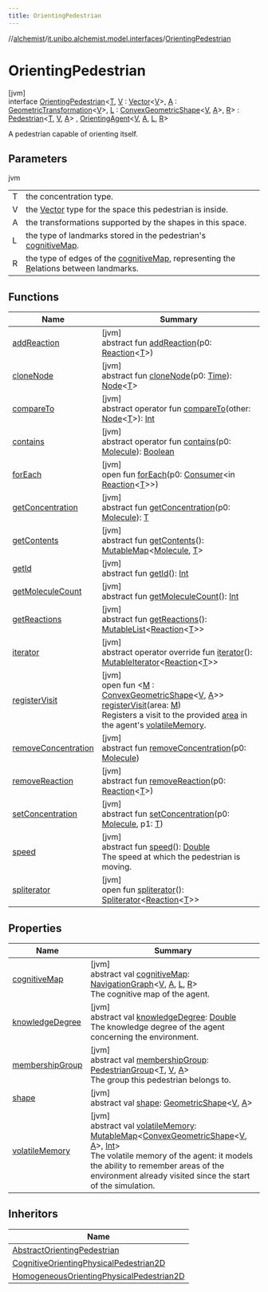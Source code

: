 ```yaml
---
title: OrientingPedestrian
---
```

//[alchemist](../../../index.html)/[it.unibo.alchemist.model.interfaces](../index.html)/[OrientingPedestrian](index.html)



# OrientingPedestrian



[jvm]\
interface [OrientingPedestrian](index.html)<[T](index.html), [V](index.html) : [Vector](../../it.unibo.alchemist.model.interfaces.geometry/-vector/index.html)<[V](index.html)>, [A](index.html) : [GeometricTransformation](../../it.unibo.alchemist.model.interfaces.geometry/-geometric-transformation/index.html)<[V](index.html)>, [L](index.html) : [ConvexGeometricShape](../../it.unibo.alchemist.model.interfaces.geometry/-convex-geometric-shape/index.html)<[V](index.html), [A](index.html)>, [R](index.html)> : [Pedestrian](../-pedestrian/index.html)<[T](index.html), [V](index.html), [A](index.html)> , [OrientingAgent](../-orienting-agent/index.html)<[V](index.html), [A](index.html), [L](index.html), [R](index.html)> 

A pedestrian capable of orienting itself.



## Parameters


jvm

| | |
|---|---|
| T | the concentration type. |
| V | the [Vector](../../it.unibo.alchemist.model.interfaces.geometry/-vector/index.html) type for the space this pedestrian is inside. |
| A | the transformations supported by the shapes in this space. |
| L | the type of landmarks stored in the pedestrian's [cognitiveMap](index.html#286553924%2FProperties%2F-134779887). |
| R | the type of edges of the [cognitiveMap](index.html#286553924%2FProperties%2F-134779887), representing the [R](index.html)elations between landmarks. |



## Functions


| Name | Summary |
|---|---|
| [addReaction](../../it.unibo.alchemist.model.interfaces.nodes/-node-with-shape/index.html#-1844535178%2FFunctions%2F-134779887) | [jvm]<br>abstract fun [addReaction](../../it.unibo.alchemist.model.interfaces.nodes/-node-with-shape/index.html#-1844535178%2FFunctions%2F-134779887)(p0: [Reaction](../-reaction/index.html)<[T](index.html)>) |
| [cloneNode](../../it.unibo.alchemist.model.interfaces.nodes/-node-with-shape/index.html#-144457153%2FFunctions%2F-134779887) | [jvm]<br>abstract fun [cloneNode](../../it.unibo.alchemist.model.interfaces.nodes/-node-with-shape/index.html#-144457153%2FFunctions%2F-134779887)(p0: [Time](../-time/index.html)): [Node](../-node/index.html)<[T](index.html)> |
| [compareTo](../../it.unibo.alchemist.model.interfaces.nodes/-node-with-shape/index.html#1076068299%2FFunctions%2F-134779887) | [jvm]<br>abstract operator fun [compareTo](../../it.unibo.alchemist.model.interfaces.nodes/-node-with-shape/index.html#1076068299%2FFunctions%2F-134779887)(other: [Node](../-node/index.html)<[T](index.html)>): [Int](https://kotlinlang.org/api/latest/jvm/stdlib/kotlin/-int/index.html) |
| [contains](../../it.unibo.alchemist.model.interfaces.nodes/-node-with-shape/index.html#-905365364%2FFunctions%2F-134779887) | [jvm]<br>abstract operator fun [contains](../../it.unibo.alchemist.model.interfaces.nodes/-node-with-shape/index.html#-905365364%2FFunctions%2F-134779887)(p0: [Molecule](../-molecule/index.html)): [Boolean](https://kotlinlang.org/api/latest/jvm/stdlib/kotlin/-boolean/index.html) |
| [forEach](../../it.unibo.alchemist.model.interfaces.nodes/-node-with-shape/index.html#2086990857%2FFunctions%2F-134779887) | [jvm]<br>open fun [forEach](../../it.unibo.alchemist.model.interfaces.nodes/-node-with-shape/index.html#2086990857%2FFunctions%2F-134779887)(p0: [Consumer](https://docs.oracle.com/javase/8/docs/api/java/util/function/Consumer.html)<in [Reaction](../-reaction/index.html)<[T](index.html)>>) |
| [getConcentration](../../it.unibo.alchemist.model.interfaces.nodes/-node-with-shape/index.html#1182263796%2FFunctions%2F-134779887) | [jvm]<br>abstract fun [getConcentration](../../it.unibo.alchemist.model.interfaces.nodes/-node-with-shape/index.html#1182263796%2FFunctions%2F-134779887)(p0: [Molecule](../-molecule/index.html)): [T](index.html) |
| [getContents](../-node/get-contents.html) | [jvm]<br>abstract fun [getContents](../-node/get-contents.html)(): [MutableMap](https://kotlinlang.org/api/latest/jvm/stdlib/kotlin.collections/-mutable-map/index.html)<[Molecule](../-molecule/index.html), [T](index.html)> |
| [getId](../-node/get-id.html) | [jvm]<br>abstract fun [getId](../-node/get-id.html)(): [Int](https://kotlinlang.org/api/latest/jvm/stdlib/kotlin/-int/index.html) |
| [getMoleculeCount](../-node/get-molecule-count.html) | [jvm]<br>abstract fun [getMoleculeCount](../-node/get-molecule-count.html)(): [Int](https://kotlinlang.org/api/latest/jvm/stdlib/kotlin/-int/index.html) |
| [getReactions](../-node/get-reactions.html) | [jvm]<br>abstract fun [getReactions](../-node/get-reactions.html)(): [MutableList](https://kotlinlang.org/api/latest/jvm/stdlib/kotlin.collections/-mutable-list/index.html)<[Reaction](../-reaction/index.html)<[T](index.html)>> |
| [iterator](../../it.unibo.alchemist.model.interfaces.nodes/-node-with-shape/index.html#-1651023311%2FFunctions%2F-134779887) | [jvm]<br>abstract operator override fun [iterator](../../it.unibo.alchemist.model.interfaces.nodes/-node-with-shape/index.html#-1651023311%2FFunctions%2F-134779887)(): [MutableIterator](https://kotlinlang.org/api/latest/jvm/stdlib/kotlin.collections/-mutable-iterator/index.html)<[Reaction](../-reaction/index.html)<[T](index.html)>> |
| [registerVisit](../-orienting-agent/register-visit.html) | [jvm]<br>open fun <[M](../-orienting-agent/register-visit.html) : [ConvexGeometricShape](../../it.unibo.alchemist.model.interfaces.geometry/-convex-geometric-shape/index.html)<[V](index.html), [A](index.html)>> [registerVisit](../-orienting-agent/register-visit.html)(area: [M](../-orienting-agent/register-visit.html))<br>Registers a visit to the provided [area](../-orienting-agent/register-visit.html) in the agent's [volatileMemory](../-orienting-agent/volatile-memory.html). |
| [removeConcentration](../../it.unibo.alchemist.model.interfaces.nodes/-node-with-shape/index.html#1461493148%2FFunctions%2F-134779887) | [jvm]<br>abstract fun [removeConcentration](../../it.unibo.alchemist.model.interfaces.nodes/-node-with-shape/index.html#1461493148%2FFunctions%2F-134779887)(p0: [Molecule](../-molecule/index.html)) |
| [removeReaction](../../it.unibo.alchemist.model.interfaces.nodes/-node-with-shape/index.html#792936979%2FFunctions%2F-134779887) | [jvm]<br>abstract fun [removeReaction](../../it.unibo.alchemist.model.interfaces.nodes/-node-with-shape/index.html#792936979%2FFunctions%2F-134779887)(p0: [Reaction](../-reaction/index.html)<[T](index.html)>) |
| [setConcentration](../../it.unibo.alchemist.model.interfaces.nodes/-node-with-shape/index.html#1246864287%2FFunctions%2F-134779887) | [jvm]<br>abstract fun [setConcentration](../../it.unibo.alchemist.model.interfaces.nodes/-node-with-shape/index.html#1246864287%2FFunctions%2F-134779887)(p0: [Molecule](../-molecule/index.html), p1: [T](index.html)) |
| [speed](../-pedestrian/speed.html) | [jvm]<br>abstract fun [speed](../-pedestrian/speed.html)(): [Double](https://kotlinlang.org/api/latest/jvm/stdlib/kotlin/-double/index.html)<br>The speed at which the pedestrian is moving. |
| [spliterator](../../it.unibo.alchemist.loader.deployments/-close-to-g-p-s-trace/index.html#-1387152138%2FFunctions%2F-134779887) | [jvm]<br>open fun [spliterator](../../it.unibo.alchemist.loader.deployments/-close-to-g-p-s-trace/index.html#-1387152138%2FFunctions%2F-134779887)(): [Spliterator](https://docs.oracle.com/javase/8/docs/api/java/util/Spliterator.html)<[Reaction](../-reaction/index.html)<[T](index.html)>> |


## Properties


| Name | Summary |
|---|---|
| [cognitiveMap](index.html#286553924%2FProperties%2F-134779887) | [jvm]<br>abstract val [cognitiveMap](index.html#286553924%2FProperties%2F-134779887): [NavigationGraph](../../it.unibo.alchemist.model.interfaces.geometry.euclidean2d.graph/-navigation-graph/index.html)<[V](index.html), [A](index.html), [L](index.html), [R](index.html)><br>The cognitive map of the agent. |
| [knowledgeDegree](index.html#-789048694%2FProperties%2F-134779887) | [jvm]<br>abstract val [knowledgeDegree](index.html#-789048694%2FProperties%2F-134779887): [Double](https://kotlinlang.org/api/latest/jvm/stdlib/kotlin/-double/index.html)<br>The knowledge degree of the agent concerning the environment. |
| [membershipGroup](index.html#1856488459%2FProperties%2F-134779887) | [jvm]<br>abstract val [membershipGroup](index.html#1856488459%2FProperties%2F-134779887): [PedestrianGroup](../-pedestrian-group/index.html)<[T](index.html), [V](index.html), [A](index.html)><br>The group this pedestrian belongs to. |
| [shape](index.html#465450099%2FProperties%2F-134779887) | [jvm]<br>abstract val [shape](index.html#465450099%2FProperties%2F-134779887): [GeometricShape](../../it.unibo.alchemist.model.interfaces.geometry/-geometric-shape/index.html)<[V](index.html), [A](index.html)> |
| [volatileMemory](index.html#1404294473%2FProperties%2F-134779887) | [jvm]<br>abstract val [volatileMemory](index.html#1404294473%2FProperties%2F-134779887): [MutableMap](https://kotlinlang.org/api/latest/jvm/stdlib/kotlin.collections/-mutable-map/index.html)<[ConvexGeometricShape](../../it.unibo.alchemist.model.interfaces.geometry/-convex-geometric-shape/index.html)<[V](index.html), [A](index.html)>, [Int](https://kotlinlang.org/api/latest/jvm/stdlib/kotlin/-int/index.html)><br>The volatile memory of the agent: it models the ability to remember areas of the environment already visited since the start of the simulation. |


## Inheritors


| Name |
|---|
| [AbstractOrientingPedestrian](../../it.unibo.alchemist.model.implementations.nodes/-abstract-orienting-pedestrian/index.html) |
| [CognitiveOrientingPhysicalPedestrian2D](../../it.unibo.alchemist.model.implementations.nodes/-cognitive-orienting-physical-pedestrian2-d/index.html) |
| [HomogeneousOrientingPhysicalPedestrian2D](../../it.unibo.alchemist.model.implementations.nodes/-homogeneous-orienting-physical-pedestrian2-d/index.html) |

